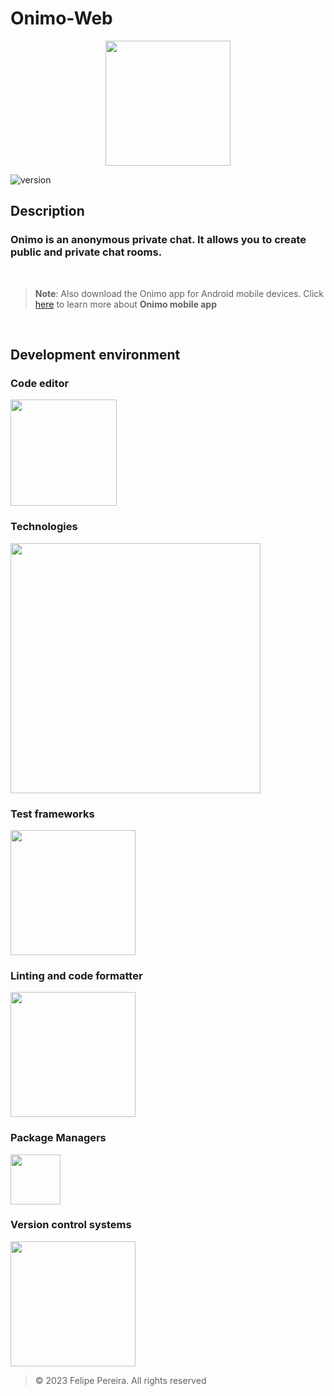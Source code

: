 # Onimo-Web

<p align="center">

<img src="https://user-images.githubusercontent.com/56811005/227769214-d0b46dde-137a-40a7-bced-ab3b43e98bc6.png" height="200">

</p>

![version](https://img.shields.io/badge/Version-1.0.0+1-121212)

## Description

### Onimo is an anonymous private chat. It allows you to create public and private chat rooms.

<br>

> **Note**: Also download the Onimo app for Android mobile devices. Click [here](https://github.com/Blackoutseeker/Onimo-Flutter) to learn more about **Onimo mobile app**

<br>

## Development environment

### Code editor

<img src="https://github.com/bbrtbr/OPMundi/assets/56811005/e50acc41-88fb-4246-952d-4c21e477beb7" width="170" />

<br>

### Technologies

<img src="https://github.com/bbrtbr/OPMundi/assets/56811005/c118083c-dc9f-4c03-9f50-dd46ad389c01" width="400" >

<br>

### Test frameworks

<img src="https://github.com/bbrtbr/OPMundi/assets/56811005/d686af5e-5c54-4a71-b81f-631662d246a6" width="200" >

<br>

### Linting and code formatter

<img src="https://github.com/bbrtbr/OPMundi/assets/56811005/36798457-3679-4abc-a3cb-26078edb9694" width="200" >

<br>

### Package Managers

<img src="https://github.com/bbrtbr/OPMundi/assets/56811005/f2b8736f-3a1d-4eb0-bdf8-66ff04a39de6" width="80" >

<br>

### Version control systems

<img src="https://github.com/bbrtbr/OPMundi/assets/56811005/1f84e0c0-08bd-431d-a8da-411e96f17e42" width="200" >

> © 2023 Felipe Pereira. All rights reserved
